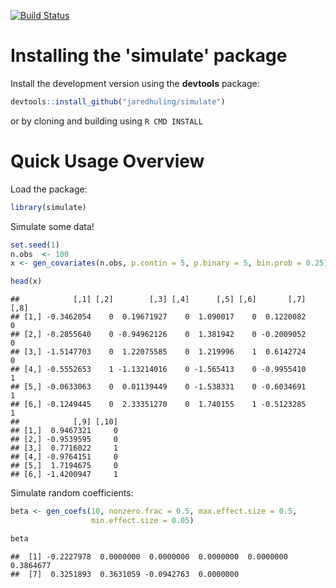 
[![Build Status](https://travis-ci.org/jaredhuling/simulate.svg?branch=master)](https://travis-ci.org/jaredhuling/simulate)

Installing the 'simulate' package
=================================

Install the development version using the **devtools** package:

``` r
devtools::install_github("jaredhuling/simulate")
```

or by cloning and building using `R CMD INSTALL`

Quick Usage Overview
====================

Load the package:

``` r
library(simulate)
```

Simulate some data!

``` r
set.seed(1)
n.obs  <- 100
x <- gen_covariates(n.obs, p.contin = 5, p.binary = 5, bin.prob = 0.25)

head(x)
```

    ##            [,1] [,2]        [,3] [,4]      [,5] [,6]       [,7] [,8]
    ## [1,] -0.3462054    0  0.19671927    0  1.090017    0  0.1220082    0
    ## [2,] -0.2855640    0 -0.94962126    0  1.381942    0 -0.2009052    0
    ## [3,] -1.5147703    0  1.22075585    0  1.219996    1  0.6142724    0
    ## [4,] -0.5552653    1 -1.13214016    0 -1.565413    0 -0.9955410    1
    ## [5,] -0.0633063    0  0.01139449    0 -1.538331    0 -0.6034691    1
    ## [6,] -0.1249445    0  2.33351270    0  1.740155    1 -0.5123285    1
    ##            [,9] [,10]
    ## [1,]  0.9467321     0
    ## [2,] -0.9539595     0
    ## [3,]  0.7716022     1
    ## [4,] -0.9764151     0
    ## [5,]  1.7194675     0
    ## [6,] -1.4200947     1

Simulate random coefficients:

``` r
beta <- gen_coefs(10, nonzero.frac = 0.5, max.effect.size = 0.5,
                  min.effect.size = 0.05)

beta
```

    ##  [1] -0.2227978  0.0000000  0.0000000  0.0000000  0.0000000  0.3864677
    ##  [7]  0.3251893  0.3631059 -0.0942763  0.0000000
